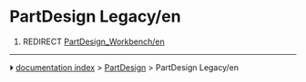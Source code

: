 # PartDesign Legacy/en
1.  REDIRECT [PartDesign_Workbench/en](PartDesign_Workbench/en.md)



---
⏵ [documentation index](../README.md) > [PartDesign](PartDesign_Workbench.md) > PartDesign Legacy/en
